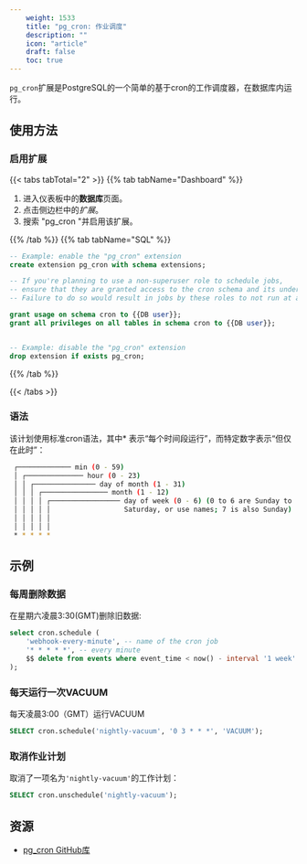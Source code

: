 ```yaml
---
    weight: 1533
    title: "pg_cron: 作业调度"
    description: ""
    icon: "article"
    draft: false
    toc: true
---
```


`pg_cron`扩展是PostgreSQL的一个简单的基于cron的工作调度器，在数据库内运行。

## 使用方法

### 启用扩展

{{< tabs tabTotal="2" >}}
{{% tab tabName="Dashboard" %}}



1. 进入仪表板中的**数据库**页面。
2. 点击侧边栏中的*扩展*。
3. 搜索 "pg_cron "并启用该扩展。




{{% /tab %}}
{{% tab tabName="SQL" %}}



```sql
-- Example: enable the "pg_cron" extension
create extension pg_cron with schema extensions;

-- If you're planning to use a non-superuser role to schedule jobs,
-- ensure that they are granted access to the cron schema and its underlying objects beforehand.
-- Failure to do so would result in jobs by these roles to not run at all.

grant usage on schema cron to {{DB user}};
grant all privileges on all tables in schema cron to {{DB user}};


-- Example: disable the "pg_cron" extension
drop extension if exists pg_cron;
```



{{% /tab %}}

{{< /tabs >}}

### 语法

该计划使用标准cron语法，其中\* 表示“每个时间段运行”，而特定数字表示“但仅在此时”：

```bash
 ┌───────────── min (0 - 59)
 │ ┌────────────── hour (0 - 23)
 │ │ ┌─────────────── day of month (1 - 31)
 │ │ │ ┌──────────────── month (1 - 12)
 │ │ │ │ ┌───────────────── day of week (0 - 6) (0 to 6 are Sunday to
 │ │ │ │ │                  Saturday, or use names; 7 is also Sunday)
 │ │ │ │ │
 │ │ │ │ │
 * * * * *
```

## 示例

### 每周删除数据

在星期六凌晨3:30(GMT)删除旧数据:

```sql
select cron.schedule (
    'webhook-every-minute', -- name of the cron job
    '* * * * *', -- every minute
    $$ delete from events where event_time < now() - interval '1 week' $$
);
```

### 每天运行一次VACUUM

每天凌晨3:00（GMT）运行VACUUM

```sql
SELECT cron.schedule('nightly-vacuum', '0 3 * * *', 'VACUUM');
```

### 取消作业计划

取消了一项名为`'nightly-vacuum'`的工作计划：

```sql
SELECT cron.unschedule('nightly-vacuum');
```

## 资源

- [pg_cron GitHub库](https://github.com/citusdata/pg_cron)


